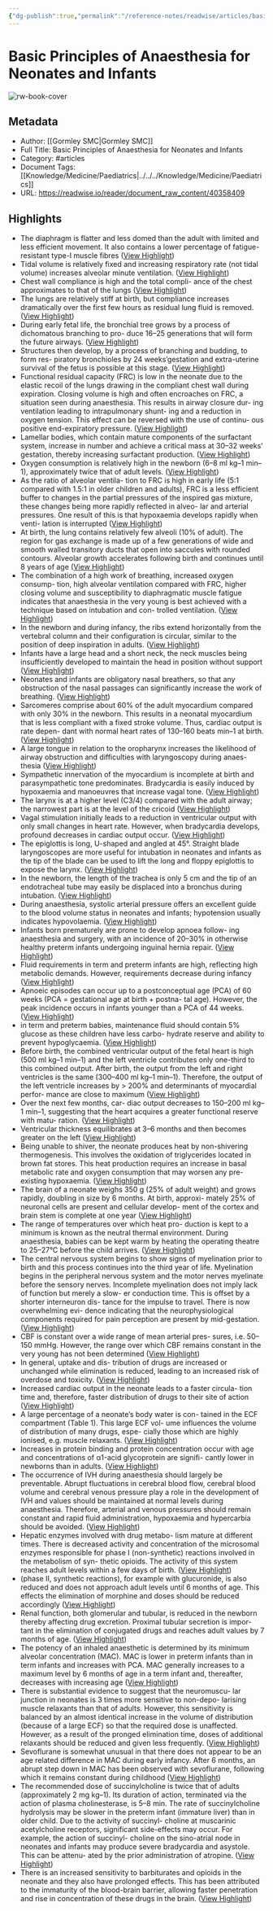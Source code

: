 ```yaml
---
{"dg-publish":true,"permalink":"/reference-notes/readwise/articles/basic-principles-of-anaesthesia-for-neonates-and-infants/"}
---
```


# Basic Principles of Anaesthesia for Neonates and Infants

![rw-book-cover](https://readwise-assets.s3.amazonaws.com/static/images/article2.74d541386bbf.png)

## Metadata
- Author: [[Gormley SMC\|Gormley SMC]]
- Full Title: Basic Principles of Anaesthesia for Neonates and Infants
- Category: #articles
- Document Tags: [[Knowledge/Medicine/Paediatrics\|../../../Knowledge/Medicine/Paediatrics]] 
- URL: https://readwise.io/reader/document_raw_content/40358409

## Highlights
- The diaphragm is flatter
  and less domed than the adult with limited and
  less efficient movement. It also contains a lower
  percentage of fatigue-resistant type-I muscle
  fibres ([View Highlight](https://read.readwise.io/read/01gvjn9gesd3q8b5sabgp9bf1z))
- Tidal volume is relatively fixed and
  increasing respiratory rate (not tidal volume)
  increases alveolar minute ventilation. ([View Highlight](https://read.readwise.io/read/01gvjn9zvaf8wcfbx00jk0xfts))
- Chest
  wall compliance is high and the total compli-
  ance of the chest approximates to that of the
  lungs ([View Highlight](https://read.readwise.io/read/01gvjna9kqf9fbrfam6m8swyk4))
- The lungs are relatively stiff at birth, but
  compliance increases dramatically over the first
  few hours as residual lung fluid is removed. ([View Highlight](https://read.readwise.io/read/01gvjnaj2qse8phz4kstxztwdk))
- During early fetal life, the bronchial tree grows
  by a process of dichomatous branching to pro-
  duce 16–25 generations that will form the
  future airways. ([View Highlight](https://read.readwise.io/read/01gvjn35tamc2yw8jkzbpakgxn))
- Structures then develop, by a
  process of branching and budding, to form res-
  piratory bronchioles by 24 weeks’gestation and
  extra-uterine survival of the fetus is possible at
  this stage. ([View Highlight](https://read.readwise.io/read/01gvjn2vxw23b7gx28y7rvj0j5))
- Functional residual capacity (FRC) is low in
  the neonate due to the elastic recoil of the lungs
  drawing in the compliant chest wall during
  expiration. Closing volume is high and often
  encroaches on FRC, a situation seen during
  anaesthesia. This results in airway closure dur-
  ing ventilation leading to intrapulmonary shunt-
  ing and a reduction in oxygen tension. This
  effect can be reversed with the use of continu-
  ous positive end-expiratory pressure. ([View Highlight](https://read.readwise.io/read/01gvjnc22gvqmjf6wrzm6rsjmk))
- Lamellar bodies, which contain
  mature components of the surfactant system,
  increase in number and achieve a critical mass
  at 30–32 weeks’ gestation, thereby increasing
  surfactant production. ([View Highlight](https://read.readwise.io/read/01gvjn3nthnm264av6fcdvcjrp))
- Oxygen
  consumption is relatively high in the newborn
  (6–8 ml kg–1 min–1), approximately twice that
  of adult levels. ([View Highlight](https://read.readwise.io/read/01gvjncwy0g27x3bwsm7b20jek))
- As the ratio of alveolar ventila-
  tion to FRC is high in early life (5:1 compared
  with 1.5:1 in older children and adults), FRC is
  a less efficient buffer to changes in the partial
  pressures of the inspired gas mixture, these
  changes being more rapidly reflected in alveo-
  lar and arterial pressures. One result of this is
  that hypoxaemia develops rapidly when venti-
  lation is interrupted ([View Highlight](https://read.readwise.io/read/01gvjnjkz20j2pczd0bd83gd8k))
- At birth, the lung contains relatively few
  alveoli (10% of adult). The region for gas
  exchange is made up of a few generations of
  wide and smooth walled transitory ducts that
  open into saccules with rounded contours.
  Alveolar growth accelerates following birth and
  continues until 8 years of age ([View Highlight](https://read.readwise.io/read/01gvjn4rs86pjsfga7x36nfqm0))
- The combination of a high
  work of breathing, increased oxygen consump-
  tion, high alveolar ventilation compared with
  FRC, higher closing volume and susceptibility
  to diaphragmatic muscle fatigue indicates that
  anaesthesia in the very young is best achieved
  with a technique based on intubation and con-
  trolled ventilation. ([View Highlight](https://read.readwise.io/read/01gvjnmpxfnvznhdd95qp72q9a))
- In the newborn and during infancy, the ribs
  extend horizontally from the vertebral column
  and their configuration is circular, similar to
  the position of deep inspiration in adults. ([View Highlight](https://read.readwise.io/read/01gvjn96e8xd61mrn0dvckah3h))
- Infants have a large head and a short neck, the neck muscles
  being insufficiently developed to maintain the head in position
  without support ([View Highlight](https://read.readwise.io/read/01gvjnnwr1h05xdqx093b4gbv8))
- Neonates and infants are obligatory nasal
  breathers, so that any obstruction of the nasal passages can
  significantly increase the work of breathing. ([View Highlight](https://read.readwise.io/read/01gvjnp46gzdqc7vr9wgt9c526))
- Sarcomeres comprise about 60% of
  the adult myocardium compared with only 30% in the newborn.
  This results in a neonatal myocardium that is less compliant
  with a fixed stroke volume. Thus, cardiac output is rate depen-
  dant with normal heart rates of 130–160 beats min–1 at birth. ([View Highlight](https://read.readwise.io/read/01gvjpn5x10c9kh0sy689q4ya1))
- A large tongue in
  relation to the oropharynx increases the likelihood of airway
  obstruction and difficulties with laryngoscopy during anaes-
  thesia ([View Highlight](https://read.readwise.io/read/01gvjnpda90vcv4xjh5ktnbs32))
- Sympathetic innervation of the myocardium is incomplete
  at birth and parasympathetic tone predominates. Bradycardia
  is easily induced by hypoxaemia and manoeuvres that
  increase vagal tone. ([View Highlight](https://read.readwise.io/read/01gvjpp5y13tyz4xkqv4phsmp5))
- The larynx is at a higher level (C3/4) compared with
  the adult airway; the narrowest part is at the level of the
  cricoid ([View Highlight](https://read.readwise.io/read/01gvjnq22yqdfzxq2e77avyjfg))
- Vagal stimulation initially leads to a
  reduction in ventricular output with only small changes in
  heart rate. However, when bradycardia develops, profound
  decreases in cardiac output occur. ([View Highlight](https://read.readwise.io/read/01gvjpp8mhj43x5j35z0j3ssfh))
- The epiglottis is long, U-shaped and angled at 45°.
  Straight blade laryngoscopes are more useful for intubation in
  neonates and infants as the tip of the blade can be used to lift
  the long and floppy epiglottis to expose the larynx. ([View Highlight](https://read.readwise.io/read/01gvjnr9qe784ezf7qk2z4qrs1))
- In the
  newborn, the length of the trachea is only 5 cm and the tip of
  an endotracheal tube may easily be displaced into a bronchus
  during intubation. ([View Highlight](https://read.readwise.io/read/01gvjnsww2dcdwfx18cj8p3c0y))
- During anaesthesia, systolic arterial pressure offers an
  excellent guide to the blood volume status in neonates and
  infants; hypotension usually indicates hypovolaemia. ([View Highlight](https://read.readwise.io/read/01gvjpqy95sgf65fwp5jdpe6wc))
- Infants born prematurely are prone to develop apnoea follow-
  ing anaesthesia and surgery, with an incidence of 20–30% in
  otherwise healthy preterm infants undergoing inguinal hernia
  repair. ([View Highlight](https://read.readwise.io/read/01gvjpfk5bd4qpwf24fbcmy14n))
- Fluid
  requirements in term and preterm infants are high, reflecting
  high metabolic demands. However, requirements decrease
  during infancy ([View Highlight](https://read.readwise.io/read/01gvjprbce1f4dyz9bk24v6kha))
- Apnoeic episodes can occur up to a postconceptual age
  (PCA) of 60 weeks (PCA = gestational age at birth + postna-
  tal age). However, the peak incidence occurs in infants
  younger than a PCA of 44 weeks. ([View Highlight](https://read.readwise.io/read/01gvjpg1q77cmmcrs5y1shqfnj))
- in term and preterm babies, maintenance fluid
  should contain 5% glucose as these children have less carbo-
  hydrate reserve and ability to prevent hypoglycaemia. ([View Highlight](https://read.readwise.io/read/01gvjpt9hpg4bq6jhbxanbxmdn))
- Before birth, the combined ventricular output of the fetal heart
  is high (500 ml kg–1 min–1) and the left ventricle contributes
  only one-third to this combined output. After birth, the output
  from the left and right ventricles is the same (300–400
  ml kg–1 min–1). Therefore, the output of the left ventricle
  increases by > 200% and determinants of myocardial perfor-
  mance are close to maximum ([View Highlight](https://read.readwise.io/read/01gvjpjyq3w4cyq9zmtyc36fwp))
- Over the next few months, car-
  diac output decreases to 150–200 ml kg–1 min–1, suggesting
  that the heart acquires a greater functional reserve with matu-
  ration. ([View Highlight](https://read.readwise.io/read/01gvjpm4gnya8a43jzt048q0ak))
- Ventricular thickness equilibrates at 3–6 months and
  then becomes greater on the left ([View Highlight](https://read.readwise.io/read/01gvjpmc8e8ftwp34zxtqr3tvc))
- Being unable to shiver, the neonate
  produces heat by non-shivering thermogenesis. This involves
  the oxidation of triglycerides located in brown fat stores. This
  heat production requires an increase in basal metabolic rate
  and oxygen consumption that may worsen any pre-existing
  hypoxaemia. ([View Highlight](https://read.readwise.io/read/01gvjqeg1xs4e3x8gvxapagswd))
- The brain of a neonate weighs 350 g (25% of adult weight) and
  grows rapidly, doubling in size by 6 months. At birth, approxi-
  mately 25% of neuronal cells are present and cellular develop-
  ment of the cortex and brain stem is complete at one year ([View Highlight](https://read.readwise.io/read/01gvjpz0n70861bqgw20ps3c72))
- The range of temperatures over which heat pro-
  duction is kept to a minimum is known as the neutral thermal
  environment. During anaesthesia, babies can be kept warm by
  heating the operating theatre to 25–27°C before the child
  arrives. ([View Highlight](https://read.readwise.io/read/01gvjqdfqctd7h3qpyv92r1khs))
- The
  central nervous system begins to show signs of myelination
  prior to birth and this process continues into the third year of life.
  Myelination begins in the peripheral nervous system and the
  motor nerves myelinate before the sensory nerves. Incomplete
  myelination does not imply lack of function but merely a slow-
  er conduction time. This is offset by a shorter interneuron dis-
  tance for the impulse to travel. There is now overwhelming evi-
  dence indicating that the neurophysiological components
  required for pain perception are present by mid-gestation. ([View Highlight](https://read.readwise.io/read/01gvjq0xez0wbzm7ht9exh4p0x))
- CBF is constant over a wide range of mean arterial pres-
  sures, i.e. 50–150 mmHg. However, the range over which CBF
  remains constant in the very young has not been determined ([View Highlight](https://read.readwise.io/read/01gvjq2effdbjwgkg76xvq8b2y))
- In general, uptake and dis-
  tribution of drugs are increased or unchanged while elimination
  is reduced, leading to an increased risk of overdose and toxicity. ([View Highlight](https://read.readwise.io/read/01gvjqf50x6kz2mfzr33ktasgm))
- Increased cardiac output in the neonate leads to a faster circula-
  tion time and, therefore, faster distribution of drugs to their site
  of action ([View Highlight](https://read.readwise.io/read/01gvjqfkmd7mradefa6bryg3vp))
- A large percentage of a neonate’s body water is con-
  tained in the ECF compartment (Table 1). This large ECF vol-
  ume influences the volume of distribution of many drugs, espe-
  cially those which are highly ionised, e.g. muscle relaxants. ([View Highlight](https://read.readwise.io/read/01gvjqgcg8e4h8t6awz5ygfdf0))
- Increases in protein binding and protein concentration occur
  with age and concentrations of α1-acid glycoprotein are signifi-
  cantly lower in newborns than in adults. ([View Highlight](https://read.readwise.io/read/01gvjqgqyg7y7ynygsdkhgzdmn))
- The occurrence of IVH during
  anaesthesia should largely be preventable. Abrupt fluctuations in
  cerebral blood flow, cerebral blood volume and cerebral venous
  pressure play a role in the development of IVH and values
  should be maintained at normal levels during anaesthesia.
  Therefore, arterial and venous pressures should remain constant
  and rapid fluid administration, hypoxaemia and hypercarbia
  should be avoided. ([View Highlight](https://read.readwise.io/read/01gvjq50bqnmcwmn759m5gswtn))
- Hepatic enzymes involved with drug metabo-
  lism mature at different times. There is decreased activity and
  concentration of the microsomal enzymes responsible for phase
  I (non-synthetic) reactions involved in the metabolism of syn-
  thetic opioids. The activity of this system reaches adult levels
  within a few days of birth. ([View Highlight](https://read.readwise.io/read/01gvjqnwrq8ykryyqpm994w712))
- (phase II, synthetic reactions), for example with glucuronide,
  is also reduced and does not approach adult levels until 6
  months of age. This effects the elimination of morphine and
  doses should be reduced accordingly ([View Highlight](https://read.readwise.io/read/01gvjqpptqj24jh13ffe672w33))
- Renal function, both
  glomerular and tubular, is reduced in the newborn thereby
  affecting drug excretion. Proximal tubular secretion is impor-
  tant in the elimination of conjugated drugs and reaches adult
  values by 7 months of age. ([View Highlight](https://read.readwise.io/read/01gvjqqjhyas8wke7zv2xxsb6d))
- The potency of an inhaled anaesthetic is determined by its
  minimum alveolar concentration (MAC). MAC is lower in
  preterm infants than in term infants and increases with PCA.
  MAC generally increases to a maximum level by 6 months of
  age in a term infant and, thereafter, decreases with increasing
  age ([View Highlight](https://read.readwise.io/read/01gvjqs8drt5gwvcxxmm66c7w4))
- There is substantial evidence to suggest that the neuromuscu-
  lar junction in neonates is 3 times more sensitive to non-depo-
  larising muscle relaxants than that of adults. However, this
  sensitivity is balanced by an almost identical increase in the
  volume of distribution (because of a large ECF) so that the
  required dose is unaffected. However, as a result of the
  pronged elimination time, doses of additional relaxants should
  be reduced and given less frequently. ([View Highlight](https://read.readwise.io/read/01gvk4rksans615gn39t2g5ca9))
- Sevoflurane is somewhat unusual in that there does not
  appear to be an age related difference in MAC during early
  infancy. After 6 months, an abrupt step down in MAC has
  been observed with sevoflurane, following which it remains
  constant during childhood ([View Highlight](https://read.readwise.io/read/01gvk4frxaja8s2b7myk4a5b7y))
- The recommended dose
  of succinylcholine is twice that of adults (approximately 2
  mg kg–1). Its duration of action, terminated via the action of
  plasma cholinesterase, is 5–8 min. The rate of succinylcholine
  hydrolysis may be slower in the preterm infant (immature
  liver) than in older child. Due to the activity of succinyl-
  choline at muscarinic acetylcholine receptors, significant
  side-effects may occur. For example, the action of succinyl-
  choline on the sino-atrial node in neonates and infants may
  produce severe bradycardia and asystole. This can be attenu-
  ated by the prior administration of atropine. ([View Highlight](https://read.readwise.io/read/01gvk4thjejjv9cc9vep9p0ymr))
- There is an increased sensitivity to barbiturates and opioids in
  the neonate and they also have prolonged effects. This has
  been attributed to the immaturity of the blood-brain barrier,
  allowing faster penetration and rise in concentration of these
  drugs in the brain. ([View Highlight](https://read.readwise.io/read/01gvk4q8a0h6b94hptfxv744jm))

